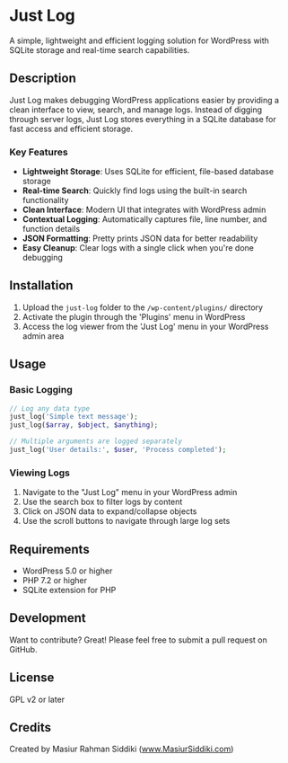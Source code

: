 # Just Log

A simple, lightweight and efficient logging solution for WordPress with SQLite storage and real-time search capabilities.

## Description

Just Log makes debugging WordPress applications easier by providing a clean interface to view, search, and manage logs. Instead of digging through server logs, Just Log stores everything in a SQLite database for fast access and efficient storage.

### Key Features

- **Lightweight Storage**: Uses SQLite for efficient, file-based database storage
- **Real-time Search**: Quickly find logs using the built-in search functionality
- **Clean Interface**: Modern UI that integrates with WordPress admin
- **Contextual Logging**: Automatically captures file, line number, and function details
- **JSON Formatting**: Pretty prints JSON data for better readability
- **Easy Cleanup**: Clear logs with a single click when you're done debugging

## Installation

1. Upload the `just-log` folder to the `/wp-content/plugins/` directory
2. Activate the plugin through the 'Plugins' menu in WordPress
3. Access the log viewer from the 'Just Log' menu in your WordPress admin area

## Usage

### Basic Logging

```php
// Log any data type
just_log('Simple text message');
just_log($array, $object, $anything);

// Multiple arguments are logged separately
just_log('User details:', $user, 'Process completed');
```

### Viewing Logs

1. Navigate to the "Just Log" menu in your WordPress admin
2. Use the search box to filter logs by content
3. Click on JSON data to expand/collapse objects
4. Use the scroll buttons to navigate through large log sets

## Requirements

- WordPress 5.0 or higher
- PHP 7.2 or higher
- SQLite extension for PHP

## Development

Want to contribute? Great! Please feel free to submit a pull request on GitHub.

## License

GPL v2 or later

## Credits

Created by Masiur Rahman Siddiki (www.MasiurSiddiki.com)